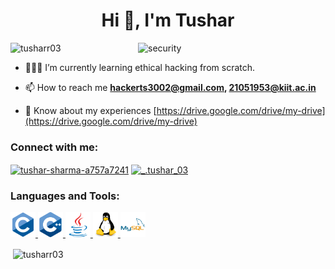 <h1 align="center">Hi 👋, I'm Tushar</h1>
<!-- <h3 align="center">A Cyber Security Enthusiast who is interested in network security and information security and passionate about protecting digital assets and ensuring the security of electronic systems and networks.</h3> -->
<img align="right" alt="security" width="300" src="https://i.pinimg.com/originals/77/a4/b0/77a4b075f3ef37ca9503827d3c6fb021.gif">


<p align="left"> <img src="https://komarev.com/ghpvc/?username=tusharr03&label=Profile%20views&color=0e75b6&style=flat" alt="tusharr03" /> </p>



- 👨🏻‍💻 I’m currently learning ethical hacking from scratch.

- 📫 How to reach me **hackerts3002@gmail.com, 21051953@kiit.ac.in**

- 📄 Know about my experiences [https://drive.google.com/drive/my-drive](https://drive.google.com/drive/my-drive)

<h3 align="left">Connect with me:</h3>
<p align="left">
<a href="https://linkedin.com/in/tushar-sharma-a757a7241" target="blank"><img align="center" src="https://raw.githubusercontent.com/rahuldkjain/github-profile-readme-generator/master/src/images/icons/Social/linked-in-alt.svg" alt="tushar-sharma-a757a7241" height="30" width="40" /></a>
<a href="https://instagram.com/_.tushar_03" target="blank"><img align="center" src="https://raw.githubusercontent.com/rahuldkjain/github-profile-readme-generator/master/src/images/icons/Social/instagram.svg" alt="_.tushar_03" height="30" width="40" /></a>
</p>

<h3 align="left">Languages and Tools:</h3>
<p align="left"> <a href="https://www.cprogramming.com/" target="_blank" rel="noreferrer"> <img src="https://raw.githubusercontent.com/devicons/devicon/master/icons/c/c-original.svg" alt="c" width="40" height="40"/> </a> <a href="https://www.w3schools.com/cpp/" target="_blank" rel="noreferrer"> <img src="https://raw.githubusercontent.com/devicons/devicon/master/icons/cplusplus/cplusplus-original.svg" alt="cplusplus" width="40" height="40"/> </a> <a href="https://www.java.com" target="_blank" rel="noreferrer"> <img src="https://raw.githubusercontent.com/devicons/devicon/master/icons/java/java-original.svg" alt="java" width="40" height="40"/> </a> <a href="https://www.linux.org/" target="_blank" rel="noreferrer"> <img src="https://raw.githubusercontent.com/devicons/devicon/master/icons/linux/linux-original.svg" alt="linux" width="40" height="40"/> </a> <a href="https://www.mysql.com/" target="_blank" rel="noreferrer"> <img src="https://raw.githubusercontent.com/devicons/devicon/master/icons/mysql/mysql-original-wordmark.svg" alt="mysql" width="40" height="40"/> </a> </p>

<p>&nbsp;<img align="center" src="https://github-readme-stats.vercel.app/api?username=tusharr03&show_icons=true&locale=en" alt="tusharr03" /></p>
